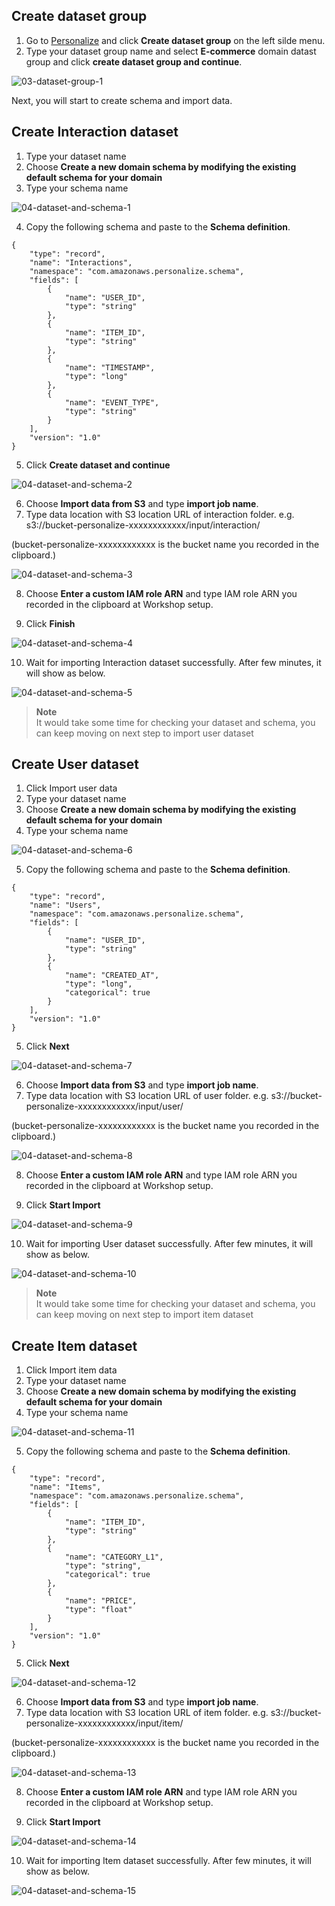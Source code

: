 ## Create dataset group

1. Go to [Personalize](https://us-east-1.console.aws.amazon.com/personalize/home?region=us-east-1) and click **Create dataset group** on the left silde menu.
2. Type your dataset group name and select **E-commerce** domain datast group and click **create dataset group and continue**.

![03-dataset-group-1](/static/image/03-dataset-group-1.png)

Next, you will start to create schema and import data.

## Create Interaction dataset
1. Type your dataset name
2. Choose **Create a new domain schema by modifying the existing default schema for your domain**
3. Type your schema name

![04-dataset-and-schema-1](/static/image/04-dataset-and-schema-1.png)

4. Copy the following schema and paste to the **Schema definition**.
```
{
	"type": "record",
	"name": "Interactions",
	"namespace": "com.amazonaws.personalize.schema",
	"fields": [
		{
			"name": "USER_ID",
			"type": "string"
		},
		{
			"name": "ITEM_ID",
			"type": "string"
		},
		{
			"name": "TIMESTAMP",
			"type": "long"
		},
		{
			"name": "EVENT_TYPE",
			"type": "string"
		}
	],
	"version": "1.0"
}
```
5. Click **Create dataset and continue**

![04-dataset-and-schema-2](/static/image/04-dataset-and-schema-2.png)

6. Choose **Import data from S3** and type **import job name**.
7. Type data location with S3 location URL of interaction folder.
e.g.  s3://bucket-personalize-xxxxxxxxxxxx/input/interaction/  

(bucket-personalize-xxxxxxxxxxxx is the bucket name you recorded in the clipboard.)

![04-dataset-and-schema-3](/static/image/04-dataset-and-schema-3.png)

8. Choose **Enter a custom IAM role ARN** and type IAM role ARN you recorded in the clipboard at Workshop setup.

9. Click **Finish**

![04-dataset-and-schema-4](/static/image/04-dataset-and-schema-4.png)

10. Wait for importing Interaction dataset successfully. After few minutes, it will show as below.

![04-dataset-and-schema-5](/static/image/04-dataset-and-schema-5.png)

> **Note**  
> It would take some time for checking your dataset and schema, you can keep moving on next step to import user dataset

## Create User dataset
1. Click Import user data
2. Type your dataset name
3. Choose **Create a new domain schema by modifying the existing default schema for your domain**
4. Type your schema name

![04-dataset-and-schema-6](/static/image/04-dataset-and-schema-6.png)

5. Copy the following schema and paste to the **Schema definition**.
```
{
	"type": "record",
	"name": "Users",
	"namespace": "com.amazonaws.personalize.schema",
	"fields": [
		{
			"name": "USER_ID",
			"type": "string"
		},
		{
			"name": "CREATED_AT",
			"type": "long",
			"categorical": true
		}
	],
	"version": "1.0"
}
```
5. Click **Next**

![04-dataset-and-schema-7](/static/image/04-dataset-and-schema-7.png)

6. Choose **Import data from S3** and type **import job name**.
7. Type data location with S3 location URL of user folder.
e.g.  s3://bucket-personalize-xxxxxxxxxxxx/input/user/

(bucket-personalize-xxxxxxxxxxxx is the bucket name you recorded in the clipboard.)

![04-dataset-and-schema-8](/static/image/04-dataset-and-schema-8.png)

8. Choose **Enter a custom IAM role ARN** and type IAM role ARN you recorded in the clipboard at Workshop setup.

9. Click **Start Import**

![04-dataset-and-schema-9](/static/image/04-dataset-and-schema-9.png)

10. Wait for importing User dataset successfully. After few minutes, it will show as below.

![04-dataset-and-schema-10](/static/image/04-dataset-and-schema-10.png)

> **Note**  
> It would take some time for checking your dataset and schema, you can keep moving on next step to import item dataset

## Create Item dataset

1. Click Import item data
2. Type your dataset name
3. Choose **Create a new domain schema by modifying the existing default schema for your domain**
4. Type your schema name

![04-dataset-and-schema-11](/static/image/04-dataset-and-schema-11.png)

5. Copy the following schema and paste to the **Schema definition**.
```
{
	"type": "record",
	"name": "Items",
	"namespace": "com.amazonaws.personalize.schema",
	"fields": [
		{
			"name": "ITEM_ID",
			"type": "string"
		},
		{
			"name": "CATEGORY_L1",
			"type": "string",
			"categorical": true
		},
		{
			"name": "PRICE",
			"type": "float"
		}
	],
	"version": "1.0"
}
```
5. Click **Next**

![04-dataset-and-schema-12](/static/image/04-dataset-and-schema-12.png)

6. Choose **Import data from S3** and type **import job name**.
7. Type data location with S3 location URL of item folder.
e.g.  s3://bucket-personalize-xxxxxxxxxxxx/input/item/

(bucket-personalize-xxxxxxxxxxxx is the bucket name you recorded in the clipboard.)

![04-dataset-and-schema-13](/static/image/04-dataset-and-schema-13.png)

8. Choose **Enter a custom IAM role ARN** and type IAM role ARN you recorded in the clipboard at Workshop setup.

9. Click **Start Import**

![04-dataset-and-schema-14](/static/image/04-dataset-and-schema-14.png)

10. Wait for importing Item dataset successfully. After few minutes, it will show as below.

![04-dataset-and-schema-15](/static/image/04-dataset-and-schema-15.png)

